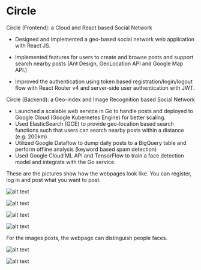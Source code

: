 # Circle

Circle (Frontend): a Cloud and React based Social Network

- Designed and implemented a geo-based social network web application with React JS.

- Implemented features for users to create and browse posts and support search nearby posts (Ant Design,
GeoLocation API and Google Map API.)

- Improved the authentication using token based registration/login/logout flow with React Router v4 and
server-side user authentication with JWT.


Circle (Backend): a Geo-index and Image Recognition based Social Network
- Launched a scalable web service in Go to handle posts and deployed to Google Cloud (Google Kubernetes Engine) for better scaling.
- Used ElasticSearch (GCE) to provide geo-location based search functions such that users can search nearby posts within a distance (e.g. 200km)
- Utilized Google Dataflow to dump daily posts to a BigQuery table and perform offline analysis (keyword based spam detection)
- Used Google Cloud ML API and TensorFlow to train a face detection model and integrate with the Go service.

These are the pictures show how the webpages look like.
You can register, log in and post what you want to post.

![alt text](https://i.ibb.co/10xCKyD/Capture12.jpg)

![alt text](https://i.ibb.co/GHhsbxm/Capture8.jpg)

![alt text](https://i.ibb.co/mC2txPj/Capture7.jpg)

![alt text](https://i.ibb.co/PcpdhL3/Capture9.jpg)


For the images posts, the webpage can distinguish people faces.

![alt text](https://i.ibb.co/f8S76Qj/Capture10.jpg)

![alt text](https://i.ibb.co/VWZGN4Z/Capture11.jpg)
